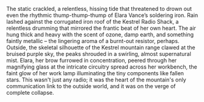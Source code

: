The static crackled, a relentless, hissing tide that threatened to drown out even the rhythmic thump-thump-thump of Elara Vance’s soldering iron. Rain lashed against the corrugated iron roof of the Kestrel Radio Shack, a relentless drumming that mirrored the frantic beat of her own heart.  The air hung thick and heavy with the scent of ozone, damp earth, and something faintly metallic – the lingering aroma of a burnt-out resistor, perhaps.  Outside, the skeletal silhouette of the Kestrel mountain range clawed at the bruised purple sky, the peaks shrouded in a swirling, almost supernatural mist. Elara, her brow furrowed in concentration, peered through her magnifying glass at the intricate circuitry spread across her workbench, the faint glow of her work lamp illuminating the tiny components like fallen stars.  This wasn't just any radio; it was the heart of the mountain's only communication link to the outside world, and it was on the verge of complete collapse.
